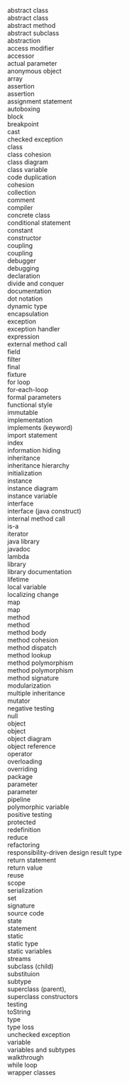 abstract class               
abstract class               
abstract method              
abstract subclass            
abstraction                  
access modifier              
accessor                     
actual parameter             
anonymous object             
array                        
assertion                    
assertion                    
assignment statement         
autoboxing                   
block                        
breakpoint                                            
cast                         
checked exception            
class                        
class cohesion               
class diagram                
class variable               
code duplication             
cohesion                     
collection                   
comment                      
compiler                     
concrete class               
conditional statement        
constant                     
constructor                  
coupling                     
coupling                     
debugger                     
debugging                    
declaration                  
divide and conquer           
documentation                
dot notation                 
dynamic type                 
encapsulation                
exception                    
exception handler            
expression                   
external method call         
field                        
filter                       
final                        
fixture                      
for loop                     
for-each-loop                
formal parameters                             
functional style             
immutable                    
implementation               
implements (keyword)         
import statement             
index                        
information hiding           
inheritance                  
inheritance hierarchy        
initialization               
instance                     
instance diagram             
instance variable            
interface                    
interface (java construct)   
internal method call         
is-a                         
iterator                     
java library                 
javadoc                      
lambda                       
library                      
library documentation        
lifetime                     
local variable               
localizing change            
map                          
map                          
method                       
method                       
method body                  
method cohesion              
method dispatch              
method lookup                
method polymorphism          
method polymorphism          
method signature             
modularization               
multiple inheritance         
mutator                      
negative testing             
null                         
object                       
object                       
object diagram               
object reference             
operator                     
overloading                  
overriding                   
package                      
parameter                    
parameter                    
pipeline                     
polymorphic variable         
positive testing             
protected                    
redefinition                 
reduce                       
refactoring                  
responsibility-driven design 
result type                  
return statement             
return value                 
reuse                        
scope                        
serialization                
set                          
signature                    
source code                  
state                        
statement                    
static                       
static type                  
static variables             
streams                      
subclass (child)             
substituion                  
subtype                      
superclass (parent),         
superclass constructors      
testing                      
toString                     
type                         
type loss                    
unchecked exception          
variable                     
variables and subtypes       
walkthrough                  
while loop                   
wrapper classes              
